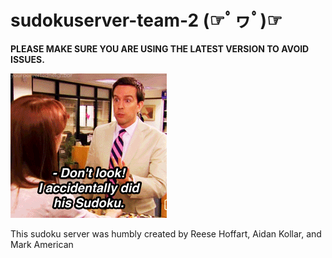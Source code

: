 # sudokuserver-team-2 (☞ﾟヮﾟ)☞

**PLEASE MAKE SURE YOU ARE USING THE LATEST VERSION TO AVOID ISSUES.**

![da office sudoku](sudoku.gif)

This sudoku server was humbly created by Reese Hoffart, Aidan Kollar, and Mark American
